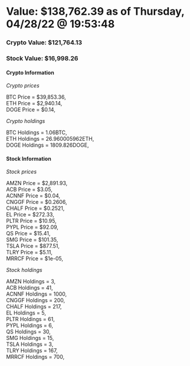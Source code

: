 # Value: $138,762.39 as of Thursday, 04/28/22 @ 19:53:48 

### Crypto Value: $121,764.13

### Stock Value: $16,998.26

#### Crypto Information 
*Crypto prices* 

BTC Price = $39,853.36,  
ETH Price = $2,940.14,  
DOGE Price = $0.14,  


*Crypto holdings* 

BTC Holdings = 1.06BTC,  
ETH Holdings = 26.960005962ETH,  
DOGE Holdings = 1809.826DOGE,  


#### Stock Information 

*Stock prices* 

AMZN Price = $2,891.93,  
ACB Price = $3.05,  
ACNNF Price = $0.04,  
CNGGF Price = $0.2606,  
CHALF Price = $0.2521,  
EL Price = $272.33,  
PLTR Price = $10.95,  
PYPL Price = $92.09,  
QS Price = $15.41,  
SMG Price = $101.35,  
TSLA Price = $877.51,  
TLRY Price = $5.11,  
MRRCF Price = $1e-05,  


*Stock holdings* 

AMZN Holdings = 3,  
ACB Holdings = 41,  
ACNNF Holdings = 1000,  
CNGGF Holdings = 200,  
CHALF Holdings = 217,  
EL Holdings = 5,  
PLTR Holdings = 61,  
PYPL Holdings = 6,  
QS Holdings = 30,  
SMG Holdings = 15,  
TSLA Holdings = 3,  
TLRY Holdings = 167,  
MRRCF Holdings = 700,  


